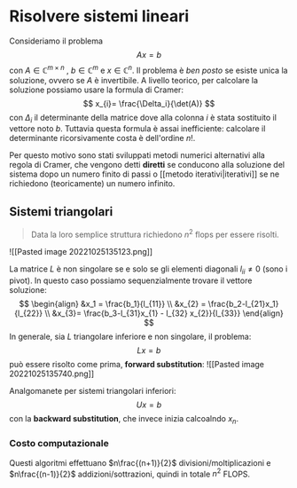 # Risolvere sistemi lineari
Consideriamo il problema
$$
Ax = b
$$
con $A \in \mathbb{C}^{m\times n}$ , $b \in \mathbb{C}^m$ e $x \in \mathbb{C}^n$.
Il problema è _ben posto_ se esiste unica la soluzione, ovvero se $A$ è invertibile. A livello teorico, per calcolare la soluzione possiamo usare la formula di Cramer:
$$
x_{i}= \frac{\Delta_i}{\det(A)}
$$
con $\Delta_i$ il determinante della matrice dove alla colonna $i$ è stata sostituito il vettore noto $b$.
Tuttavia questa formula è assai inefficiente: calcolare il determinante ricorsivamente costa è dell'ordine $n!$.

Per questo motivo sono stati sviluppati metodi numerici alternativi alla regola di Cramer, che vengono detti **diretti** se conducono alla soluzione del sistema dopo un numero finito di passi o [[metodo iterativi|iterativi]] se ne richiedono (teoricamente) un numero infinito.


## Sistemi triangolari

> Data la loro semplice struttura richiedono $n^2$ flops per essere risolti.


![[Pasted image 20221025135123.png]]

La matrice $L$ è non singolare se e solo se gli elementi diagonali $l_{ii}\neq 0$ (sono i pivot). In questo caso possiamo sequenzialmente trovare il vettore soluzione:
$$
\begin{align}
&x_1 = \frac{b_1}{l_{11}} \\
&x_{2} = \frac{b_2-l_{21}x_1}{l_{22}} \\
&x_{3}= \frac{b_3-l_{31}x_{1} - l_{32} x_{2}}{l_{33}}
\end{align}
$$
In generale, sia $L$ triangolare inferiore e non singolare, il problema:
$$
Lx = b
$$
può essere risolto come prima, **forward substitution**:
![[Pasted image 20221025135740.png]]

Analgomanete per sistemi triangolari inferiori:
$$
Ux=b
$$
con la **backward substitution**, che invece inizia calcoalndo $x_n$.

### Costo computazionale
Questi algoritmi effettuano $n\frac{(n+1)}{2}$ divisioni/moltiplicazioni e $n\frac{(n-1)}{2}$ addizioni/sottrazioni, quindi in totale $n^2$ FLOPS.
